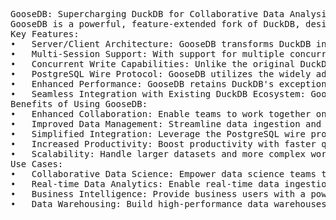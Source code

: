 <pre>
GooseDB: Supercharging DuckDB for Collaborative Data Analysis
GooseDB is a powerful, feature-extended fork of DuckDB, designed to bring collaborative data analysis to the forefront. Building upon DuckDB's renowned speed and analytical capabilities, GooseDB introduces crucial enhancements for modern data workflows, including server/client architecture, multi-session support, and concurrent write capabilities, all while leveraging the robust PostgreSQL wire protocol.
Key Features:
•	Server/Client Architecture: GooseDB transforms DuckDB into a true client-server database, enabling multiple users to connect and interact with the same database instance simultaneously. This opens up new possibilities for collaborative data exploration and analysis.
•	Multi-Session Support: With support for multiple concurrent sessions, GooseDB allows teams to work on the same data concurrently, streamlining workflows and fostering collaboration.
•	Concurrent Write Capabilities: Unlike the original DuckDB, GooseDB supports concurrent writes, enabling real-time data updates and ingestion without compromising performance. This is crucial for applications requiring continuous data updates.
•	PostgreSQL Wire Protocol: GooseDB utilizes the widely adopted PostgreSQL wire protocol, ensuring seamless integration with a vast ecosystem of existing database tools, clients, and libraries. This simplifies adoption and reduces the learning curve for users familiar with PostgreSQL.
•	Enhanced Performance: GooseDB retains DuckDB's exceptional performance for analytical queries, providing lightning-fast results even with complex datasets.
•	Seamless Integration with Existing DuckDB Ecosystem: GooseDB maintains compatibility with existing DuckDB APIs and data formats, allowing users to easily migrate their existing DuckDB projects.
Benefits of Using GooseDB:
•	Enhanced Collaboration: Enable teams to work together on data analysis projects in real-time.
•	Improved Data Management: Streamline data ingestion and updates with concurrent write support.
•	Simplified Integration: Leverage the PostgreSQL wire protocol for seamless integration with existing tools.
•	Increased Productivity: Boost productivity with faster query performance and collaborative workflows.
•	Scalability: Handle larger datasets and more complex workloads with improved concurrency and server architecture.
Use Cases:
•	Collaborative Data Science: Empower data science teams to work together on data exploration, model development, and analysis.
•	Real-time Data Analytics: Enable real-time data ingestion and analysis for applications requiring up-to-the-minute insights.
•	Business Intelligence: Provide business users with a powerful and collaborative platform for data analysis and reporting.
•	Data Warehousing: Build high-performance data warehouses with support for concurrent writes and large datasets.
</pre>
